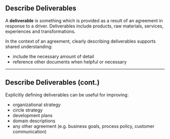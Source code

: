 ## Describe Deliverables

A **deliverable** is something which is provided as a result of an agreement in response to a driver. Deliverables include products, raw materials, services, experiences and transformations.

In the context of an agreement, clearly describing deliverables supports shared understanding:

-   include the necessary amount of detail
-   reference other documents when helpful or necessary

---

## Describe Deliverables (cont.)

Explicitly defining deliverables can be useful for improving: 

-   organizational strategy
-   circle strategy
-   development plans
-   domain descriptions
-   any other agreement (e.g. business goals, process policy, customer communication)
